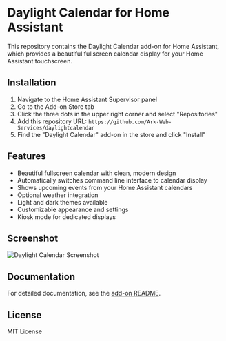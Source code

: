 # Daylight Calendar for Home Assistant

This repository contains the Daylight Calendar add-on for Home Assistant, which provides a beautiful fullscreen calendar display for your Home Assistant touchscreen.

## Installation

1. Navigate to the Home Assistant Supervisor panel
2. Go to the Add-on Store tab
3. Click the three dots in the upper right corner and select "Repositories"
4. Add this repository URL: `https://github.com/Ark-Web-Services/daylightcalendar`
5. Find the "Daylight Calendar" add-on in the store and click "Install"

## Features

- Beautiful fullscreen calendar with clean, modern design
- Automatically switches command line interface to calendar display
- Shows upcoming events from your Home Assistant calendars
- Optional weather integration
- Light and dark themes available
- Customizable appearance and settings
- Kiosk mode for dedicated displays

## Screenshot

![Daylight Calendar Screenshot](daylight-calendar/screenshot.png)

## Documentation

For detailed documentation, see the [add-on README](daylight-calendar/README.md).

## License

MIT License 